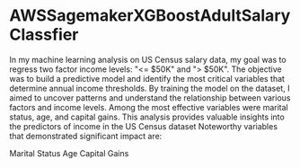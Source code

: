 # AWSSagemakerXGBoostAdultSalaryClassfier

In my machine learning analysis on US Census salary data, my goal was to regress two factor income levels: "<= $50K" and "> $50K". The objective was to build a predictive model and identify the most critical variables that determine annual income thresholds. By training the model on the dataset, I aimed to uncover patterns and understand the relationship between various factors and income levels. Among the most effective variables were marital status, age, and capital gains. This analysis provides valuable insights into the predictors of income in the US Census dataset Noteworthy variables that demonstrated significant impact are:

Marital Status
Age
Capital Gains
